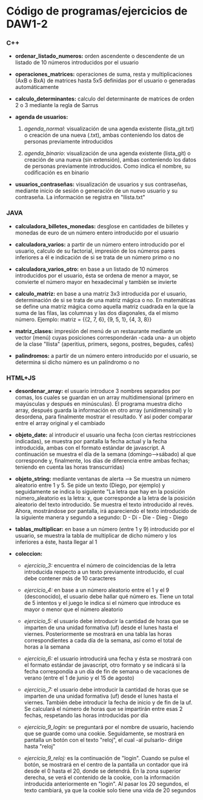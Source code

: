 # Código de programas/ejercicios de DAW1-2

### C++
  - **ordenar_listado_numeros:** orden ascendente o descendente de un listado de 10 números introducidos por el usuario
  
  - **operaciones_matrices:** operaciones de suma, resta y multiplicaciones (AxB o BxA) de matrices hasta 5x5 definidas por el usuario o generadas automáticamente
  
  - **calculo_determinantes:** calculo del determinante de matrices de orden 2 o 3 mediante la regla de Sarrus
  
  - **agenda de usuarios:**
    
    1. _agenda_normal_: visualización de una agenda existente (lista_git.txt) o creación de una nueva (.txt), ambas conteniendo los datos de personas previamente introducidos
    
    2. _agenda_binario_: visualización de una agenda existente (lista_git) o creación de una nueva (sin extensión), ambas conteniendo los datos de personas previamente introducidos. Como indica el nombre, su codificación es en binario
    
  - **usuarios_contraseñas:** visualización de usuarios y sus contraseñas, mediante inicio de sesión o generación de un nuevo usuario y su contraseña. La información se registra en "llista.txt"


### JAVA
  - **calculadora_billetes_monedas:** desglose en cantidades de billetes y monedas de euro de un número entero introducido por el usuario
  
  - **calculadora_varios:** a partir de un número entero introducido por el usuario, calculo de su factorial, impresión de los números pares inferiores a él e indicación de si se trata de un número primo o no
  
  - **calculadora_varios_otro:** en base a un listado de 10 números introducidos por el usuario, ésta se ordena de menor a mayor, se convierte el número mayor en hexadecimal y también se invierte
  
  - **calculo_matriz:** en base a una matriz 3x3 introducida por el usuario, determinación de si se trata de una matriz mágica o no. En matemáticas se define una matriz mágica como aquella matriz cuadrada en la que la suma de las filas, las columnas y las dos diagonales, da el mismo número. Ejemplo: matriz = {{2, 7, 6}, {9, 5, 1}, {4, 3, 8}}
  
  - **matriz_clases:** impresión del menú de un restaurante mediante un vector (menú) cuyas posiciones corresponderán -cada una- a un objeto de la clase "llista" (aperitius, primers, segons, postres, begudes, cafès)
  
  - **palindromos:** a partir de un número entero introducido por el usuario, se determina si dicho número es un palíndromo o no


### HTML+JS
  
  - **desordenar_array:** el usuario introduce 3 nombres separados por comas, los cuales se guardan en un array multidimensional (primero en mayúsculas y después en minúsculas). El programa muestra dicho array, después guarda la información en otro array (unidimensinal) y lo desordena, para finalmente mostrar el resultado. Y así poder comparar entre el array original y el cambiado
  
  - **objeto_date:** al introducir el usuario una fecha (con ciertas restricciones indicadas), se muestra por pantalla la fecha actual y la fecha introducida, ambas con el formato estándar de javascript. A continuación se muestra el día de la semana (domingo-->sábado) al que corresponde y, finalmente, los días de diferencia entre ambas fechas; teniendo en cuenta las horas transcurridas)
    
  - **objeto_string:** mediante ventanas de alerta --> Se muestra un número aleatorio entre 1 y 5. Se pide un texto (Diego, por ejemplo) y seguidamente se indica lo siguiente "La letra que hay en la posición número_aleatorio es la letra: x, que corresponde a la letra de la posición aleatorio del texto introducido. Se muestra el texto introducido al revés. Ahora, mostrándose por pantalla, irá apareciendo el texto introducido de la siguiente manera y segundo a segundo: D - Di - Die - Dieg - Diego
  
  -  **tablas_multiplicar:** en base a un número (entre 1 y 9) introducido por el usuario, se muestra la tabla de multiplicar de dicho número y los inferiores a éste, hasta llegar al 1
  
  - **coleccion:**
    - _ejercicio_3:_ encuentra el número de coincidencias de la letra introducida respecto a un texto previamente introducido, el cual debe contener más de 10 caracteres
    
    - _ejercicio_4:_ en base a un número aleatorio entre el 1 y el 9 (desconocido), el usuario debe hallar qué número es. Tiene un total de 5 intentos y el juego le indica si el número que introduce es mayor o menor que el número aleatorio
    
    - _ejercicio_5:_ el usuario debe introducir la cantidad de horas que se imparten de una unidad formativa (uf) desde el lunes hasta el viernes. Posteriormente se mostrará en una tabla las horas correspondientes a cada día de la semana, así como el total de horas a la semana
    
    - _ejercicio_6:_ el usuario introducirá una fecha y ésta se mostrará con el formato estándar de javascript, otro formato y se indicará si la fecha correspondía a un día de fin de semana o de vacaciones de verano (entre el 1 de junio y el 15 de agosto)
    
    - _ejercicio_7:_ el usuario debe introducir la cantidad de horas que se imparten de una unidad formativa (uf) desde el lunes hasta el viernes. También debe introducir la fecha de inicio y de fin de la uf. Se calculará el número de horas que se impartirán entre esas 2 fechas, respetando las horas introducidas por día
    
    - _ejercicio_9_login:_ se preguntará por el nombre de usuario, haciendo que se guarde como una cookie. Seguidamente, se mostrará en pantalla un botón con el texto "reloj", el cual -al pulsarlo- dirige hasta "reloj"
    
    - _ejercicio_9_reloj:_ es la continuación de "login". Cuando se pulse el botón, se mostrará en el centro de la pantalla un contador que irá desde el 0 hasta el 20, donde se detendrá. En la zona superior derecha, se verá el contenido de la cookie, con la información introducida anteriormente en "login". Al pasar los 20 segundos, el texto cambiará, ya que la cookie solo tiene una vida de 20 segundos
